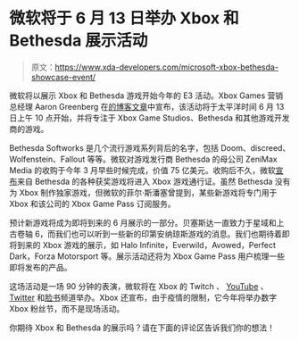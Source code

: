 # 微软将于 6 月 13 日举办 Xbox 和 Bethesda 展示活动

> 原文：<https://www.xda-developers.com/microsoft-xbox-bethesda-showcase-event/>

微软将以展示 Xbox 和 Bethesda 游戏开始今年的 E3 活动。Xbox Games 营销总经理 Aaron Greenberg 在[的博客文章](https://news.xbox.com/en-us/2021/05/26/join-us-for-the-xbox-and-bethesda-games-showcase/)中宣布，该活动将于太平洋时间 6 月 13 日上午 10 点开始，并将专注于 Xbox Game Studios、Bethesda 和其他游戏开发商的游戏。

Bethesda Softworks 是几个流行游戏系列背后的名字，包括 Doom、discreed、Wolfenstein、Fallout 等等。微软对游戏发行商 Bethesda 的母公司 ZeniMax Media 的收购于今年 3 月早些时候完成，价值 75 亿美元。收购后不久，微软[宣布](https://www.xda-developers.com/xbox-game-pass-bethesda-titles-skyrim-fallout-doom/)来自 Bethesda 的各种获奖游戏将进入 Xbox 游戏通行证。虽然 Bethesda 没有为 Xbox 制作独家游戏，但微软的菲尔·斯潘塞曾提到，某些新游戏将专门用于 Xbox 和该公司的 Xbox Game Pass 订阅服务。

预计新游戏将成为即将到来的 6 月展示的一部分。贝塞斯达一直致力于星域和上古卷轴 6，而我们也可以听到一些新的印第安纳琼斯游戏的消息。我们也期待着即将到来的 Xbox 游戏的展示，如 Halo Infinite，Everwild，Avowed，Perfect Dark，Forza Motorsport 等。展示活动还将为 Xbox Game Pass 用户梳理一些即将发布的产品。

这场活动是一场 90 分钟的表演，微软将在 Xbox 的 Twitch 、 [YouTube](https://www.youtube.com/user/xbox/hub) 、 [Twitter](https://twitter.com/Xbox) 和[脸书](https://www.facebook.com/xbox/)频道举办。Xbox 还宣布，由于疫情的限制，它今年将举办数字 Xbox 粉丝节，而不是现场活动。

你期待 Xbox 和 Bethesda 的展示吗？请在下面的评论区告诉我们你的想法！